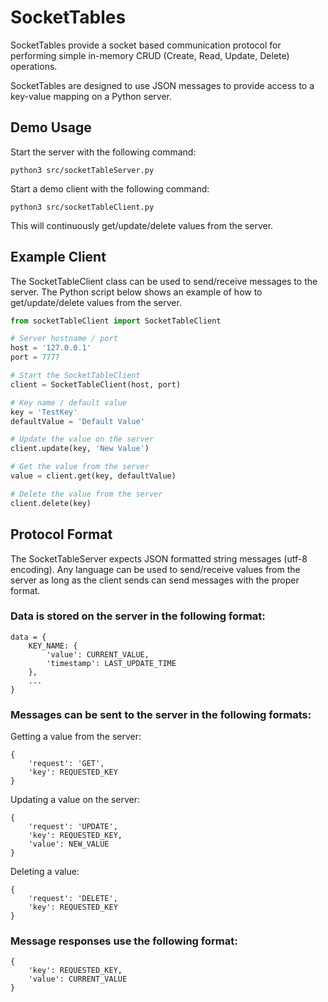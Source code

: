 # SocketTables
SocketTables provide a socket based communication protocol for performing simple in-memory CRUD (Create, Read, Update, Delete) operations.

SocketTables are designed to use JSON messages to provide access to a key-value mapping on a Python server.


## Demo Usage
Start the server with the following command:

`python3 src/socketTableServer.py`

Start a demo client with the following command:

`python3 src/socketTableClient.py`

This will continuously get/update/delete values from the server.

## Example Client
The SocketTableClient class can be used to send/receive messages to the server.  The Python script below shows an example of how to get/update/delete values from the server. 

```python
from socketTableClient import SocketTableClient

# Server hostname / port
host = '127.0.0.1'
port = 7777

# Start the SocketTableClient
client = SocketTableClient(host, port)

# Key name / default value
key = 'TestKey'
defaultValue = 'Default Value'

# Update the value on the server
client.update(key, 'New Value')

# Get the value from the server
value = client.get(key, defaultValue)

# Delete the value from the server
client.delete(key)
```

## Protocol Format

The SocketTableServer expects JSON formatted string messages (utf-8 encoding).  Any language can be used to send/receive values from the server as long as the client sends can send messages with the proper format.

### Data is stored on the server in the following format:
```
data = {
    KEY_NAME: {
        'value': CURRENT_VALUE,
        'timestamp': LAST_UPDATE_TIME
    }, 
    ...
}
```

### Messages can be sent to the server in the following formats:

Getting a value from the server:
```
{
    'request': 'GET',
    'key': REQUESTED_KEY
}
```

Updating a value on the server:
```
{
    'request': 'UPDATE',
    'key': REQUESTED_KEY,
    'value': NEW_VALUE
}
```

Deleting a value:
```
{
    'request': 'DELETE',
    'key': REQUESTED_KEY
}
```

### Message responses use the following format:
```
{
    'key': REQUESTED_KEY,
    'value': CURRENT_VALUE
}
```
